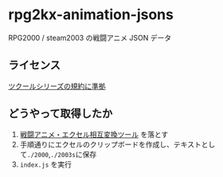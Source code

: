 # rpg2kx-animation-jsons
RPG2000 / steam2003 の戦闘アニメ JSON データ

## ライセンス
[ツクールシリーズの規約に準拠](https://tkool.jp/support/)

## どうやって取得したか
1. [戦闘アニメ・エクセル相互変換ツール](https://fermiumbay13.hatenablog.com/entry/2017/12/04/221051) を落とす
2. 手順通りにエクセルのクリップボードを作成し、テキストとして`./2000`,`./2003s`に保存
3. `index.js` を実行
